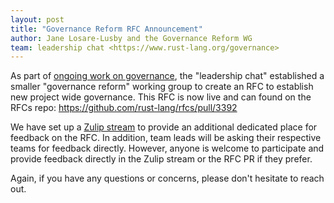 ```yaml
---
layout: post
title: "Governance Reform RFC Announcement"
author: Jane Losare-Lusby and the Governance Reform WG
team: leadership chat <https://www.rust-lang.org/governance>
---
```


As part of [ongoing work on governance](https://blog.rust-lang.org/inside-rust/2022/10/06/governance-update.html), the "leadership chat" established a smaller "governance reform" working group to create an RFC to establish new project wide governance. This RFC is now live and can found on the RFCs repo: <https://github.com/rust-lang/rfcs/pull/3392>

We have set up a [Zulip stream](https://rust-lang.zulipchat.com/#narrow/stream/369838-rfc-leadership-council-feedback) to provide an additional dedicated place for feedback on the RFC. In addition, team leads will be asking their respective teams for feedback directly. However, anyone is welcome to participate and provide feedback directly in the Zulip stream or the RFC PR if they prefer.

Again, if you have any questions or concerns, please don't hesitate to reach out.
